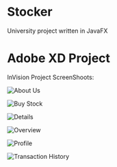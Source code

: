 # Stocker
 University project written in JavaFX

# Adobe XD Project
InVision Project ScreenShoots: 


![About Us](https://github.com/dragdominique/Stocker/blob/Images/About%20Us.jpg)


![Buy Stock](https://github.com/dragdominique/Stocker/blob/Images/But%20Stock.jpg)


![Details](https://github.com/dragdominique/Stocker/blob/Images/Details.jpg)


![Overview](https://github.com/dragdominique/Stocker/blob/Images/Overview.jpg)


![Profile](https://github.com/dragdominique/Stocker/blob/Images/Pfoile.jpg)


![Transaction History](https://github.com/dragdominique/Stocker/blob/Images/Transaction%20Hisotry.jpg)
